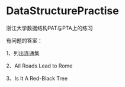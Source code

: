 # DataStructurePractise
浙江大学数据结构PAT与PTA上的练习

有问题的答案：

1、列出连通集

2、All Roads Lead to Rome

3、Is It A Red-Black Tree
